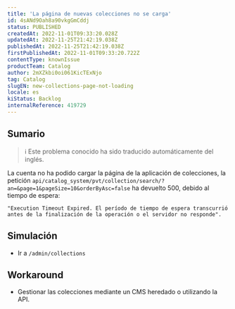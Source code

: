 ```yaml
---
title: 'La página de nuevas colecciones no se carga'
id: 4sANd9Oah8a90vkgGmCddj
status: PUBLISHED
createdAt: 2022-11-01T09:33:20.028Z
updatedAt: 2022-11-25T21:42:19.038Z
publishedAt: 2022-11-25T21:42:19.038Z
firstPublishedAt: 2022-11-01T09:33:20.722Z
contentType: knownIssue
productTeam: Catalog
author: 2mXZkbi0oi061KicTExNjo
tag: Catalog
slugEN: new-collections-page-not-loading
locale: es
kiStatus: Backlog
internalReference: 419729
---
```


## Sumario

>ℹ️ Este problema conocido ha sido traducido automáticamente del inglés.


La cuenta no ha podido cargar la página de la aplicación de colecciones, la petición `api/catalog_system/pvt/collection/search/?an=&page=1&pageSize=10&orderByAsc=false` ha devuelto 500, debido al tiempo de espera:


    "Execution Timeout Expired. El período de tiempo de espera transcurrió antes de la finalización de la operación o el servidor no responde".




## Simulación


- Ir a `/admin/collections`



## Workaround


- Gestionar las colecciones mediante un CMS heredado o utilizando la API.

